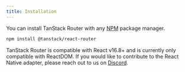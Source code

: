 ```yaml
---
title: Installation
---
```


You can install TanStack Router with any [NPM](https://npmjs.com) package manager.

```sh
npm install @tanstack/react-router
```

TanStack Router is compatible with React v16.8+ and is currently only compatible with ReactDOM. If you would like to contribute to the React Native adapter, please reach out to us on [Discord](https://tlinz.com/discord).

